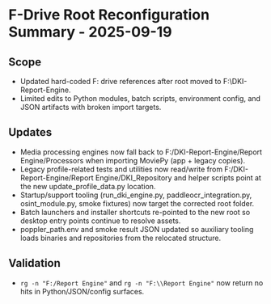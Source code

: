 ﻿# F-Drive Root Reconfiguration Summary - 2025-09-19

## Scope
- Updated hard-coded F: drive references after root moved to F:\DKI-Report-Engine.
- Limited edits to Python modules, batch scripts, environment config, and JSON artifacts with broken import targets.

## Updates
- Media processing engines now fall back to F:/DKI-Report-Engine/Report Engine/Processors when importing MoviePy (app + legacy copies).
- Legacy profile-related tests and utilities now read/write from F:/DKI-Report-Engine/Report Engine/DKI_Repository and helper scripts point at the new update_profile_data.py location.
- Startup/support tooling (run_dki_engine.py, paddleocr_integration.py, osint_module.py, smoke fixtures) now target the corrected root folder.
- Batch launchers and installer shortcuts re-pointed to the new root so desktop entry points continue to resolve assets.
- poppler_path.env and smoke result JSON updated so auxiliary tooling loads binaries and repositories from the relocated structure.

## Validation
- `rg -n "F:/Report Engine"` and `rg -n "F:\\Report Engine"` now return no hits in Python/JSON/config surfaces.

